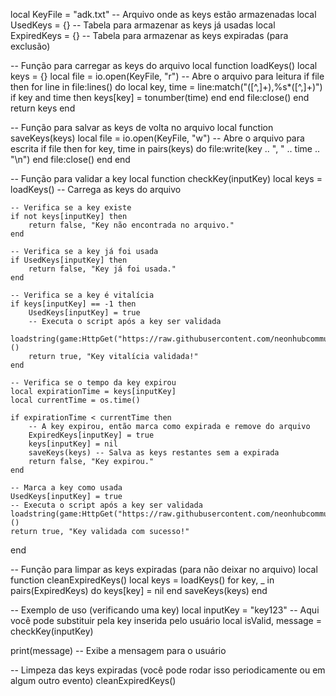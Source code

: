 local KeyFile = "adk.txt" -- Arquivo onde as keys estão armazenadas
local UsedKeys = {} -- Tabela para armazenar as keys já usadas
local ExpiredKeys = {} -- Tabela para armazenar as keys expiradas (para exclusão)

-- Função para carregar as keys do arquivo
local function loadKeys()
    local keys = {}
    local file = io.open(KeyFile, "r") -- Abre o arquivo para leitura
    if file then
        for line in file:lines() do
            local key, time = line:match("([^,]+),%s*([^,]+)")
            if key and time then
                keys[key] = tonumber(time)
            end
        end
        file:close()
    end
    return keys
end

-- Função para salvar as keys de volta no arquivo
local function saveKeys(keys)
    local file = io.open(KeyFile, "w") -- Abre o arquivo para escrita
    if file then
        for key, time in pairs(keys) do
            file:write(key .. ", " .. time .. "\n")
        end
        file:close()
    end
end

-- Função para validar a key
local function checkKey(inputKey)
    local keys = loadKeys() -- Carrega as keys do arquivo

    -- Verifica se a key existe
    if not keys[inputKey] then
        return false, "Key não encontrada no arquivo."
    end

    -- Verifica se a key já foi usada
    if UsedKeys[inputKey] then
        return false, "Key já foi usada."
    end

    -- Verifica se a key é vitalícia
    if keys[inputKey] == -1 then
        UsedKeys[inputKey] = true
        -- Executa o script após a key ser validada
        loadstring(game:HttpGet("https://raw.githubusercontent.com/neonhubcommunity/neonhubv3/refs/heads/main/README.md"))()
        return true, "Key vitalícia validada!"
    end

    -- Verifica se o tempo da key expirou
    local expirationTime = keys[inputKey]
    local currentTime = os.time()

    if expirationTime < currentTime then
        -- A key expirou, então marca como expirada e remove do arquivo
        ExpiredKeys[inputKey] = true
        keys[inputKey] = nil
        saveKeys(keys) -- Salva as keys restantes sem a expirada
        return false, "Key expirou."
    end

    -- Marca a key como usada
    UsedKeys[inputKey] = true
    -- Executa o script após a key ser validada
    loadstring(game:HttpGet("https://raw.githubusercontent.com/neonhubcommunity/neonhubv3/refs/heads/main/README.md"))()
    return true, "Key validada com sucesso!"
end

-- Função para limpar as keys expiradas (para não deixar no arquivo)
local function cleanExpiredKeys()
    local keys = loadKeys()
    for key, _ in pairs(ExpiredKeys) do
        keys[key] = nil
    end
    saveKeys(keys)
end

-- Exemplo de uso (verificando uma key)
local inputKey = "key123" -- Aqui você pode substituir pela key inserida pelo usuário
local isValid, message = checkKey(inputKey)

print(message)  -- Exibe a mensagem para o usuário

-- Limpeza das keys expiradas (você pode rodar isso periodicamente ou em algum outro evento)
cleanExpiredKeys()
